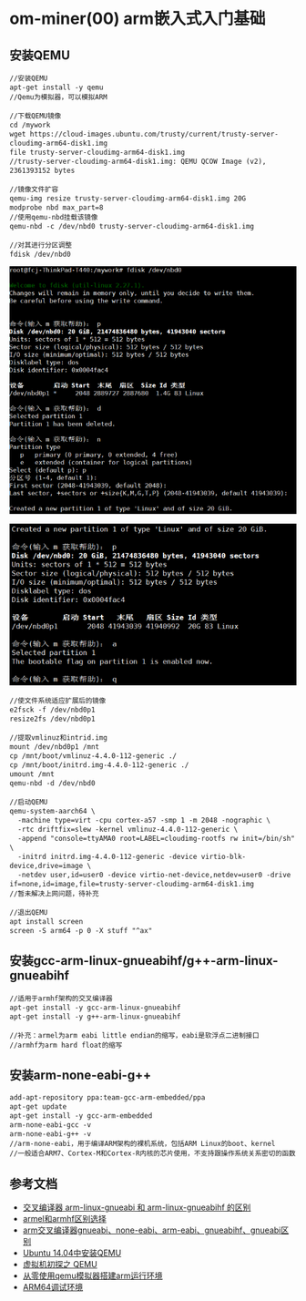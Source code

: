 # om-miner(00) arm嵌入式入门基础

## 安装QEMU

```
//安装QEMU
apt-get install -y qemu
//Qemu为模拟器，可以模拟ARM

//下载QEMU镜像
cd /mywork
wget https://cloud-images.ubuntu.com/trusty/current/trusty-server-cloudimg-arm64-disk1.img
file trusty-server-cloudimg-arm64-disk1.img
//trusty-server-cloudimg-arm64-disk1.img: QEMU QCOW Image (v2), 2361393152 bytes

//镜像文件扩容
qemu-img resize trusty-server-cloudimg-arm64-disk1.img 20G
modprobe nbd max_part=8
//使用qemu-nbd挂载该镜像
qemu-nbd -c /dev/nbd0 trusty-server-cloudimg-arm64-disk1.img

//对其进行分区调整
fdisk /dev/nbd0
```

![](fdisk1.png)

![](fdisk2.png)

```
//使文件系统适应扩展后的镜像
e2fsck -f /dev/nbd0p1
resize2fs /dev/nbd0p1

//提取vmlinuz和intrid.img
mount /dev/nbd0p1 /mnt
cp /mnt/boot/vmlinuz-4.4.0-112-generic ./
cp /mnt/boot/initrd.img-4.4.0-112-generic ./
umount /mnt
qemu-nbd -d /dev/nbd0

//启动QEMU
qemu-system-aarch64 \
  -machine type=virt -cpu cortex-a57 -smp 1 -m 2048 -nographic \
  -rtc driftfix=slew -kernel vmlinuz-4.4.0-112-generic \
  -append "console=ttyAMA0 root=LABEL=cloudimg-rootfs rw init=/bin/sh" \
  -initrd initrd.img-4.4.0-112-generic -device virtio-blk-device,drive=image \
  -netdev user,id=user0 -device virtio-net-device,netdev=user0 -drive if=none,id=image,file=trusty-server-cloudimg-arm64-disk1.img
//暂未解决上网问题，待补充

//退出QEMU
apt install screen
screen -S arm64 -p 0 -X stuff "^ax"
```

## 安装gcc-arm-linux-gnueabihf/g++-arm-linux-gnueabihf

```
//适用于armhf架构的交叉编译器
apt-get install -y gcc-arm-linux-gnueabihf
apt-get install -y g++-arm-linux-gnueabihf

//补充：armel为arm eabi little endian的缩写，eabi是软浮点二进制接口
//armhf为arm hard float的缩写
```

## 安装arm-none-eabi-g++

```
add-apt-repository ppa:team-gcc-arm-embedded/ppa
apt-get update
apt-get install -y gcc-arm-embedded
arm-none-eabi-gcc -v
arm-none-eabi-g++ -v
//arm-none-eabi，用于编译ARM架构的裸机系统，包括ARM Linux的boot、kernel
//一般适合ARM7、Cortex-M和Cortex-R内核的芯片使用，不支持跟操作系统关系密切的函数
```

## 参考文档

* [交叉编译器 arm-linux-gnueabi 和 arm-linux-gnueabihf 的区别](http://www.cnblogs.com/xiaotlili/p/3306100.html)
* [armel和armhf区别选择](http://www.veryarm.com/872.html)
* [arm交叉编译器gnueabi、none-eabi、arm-eabi、gnueabihf、gnueabi区别](http://www.veryarm.com/296.html)
* [Ubuntu 14.04中安装QEMU](https://www.linuxidc.com/Linux/2016-08/134084.htm)
* [虚拟机初探之 QEMU](http://lifeinlinux.blogspot.com/2008/04/qemu.html)
* [从零使用qemu模拟器搭建arm运行环境](http://blog.csdn.net/linyt/article/details/42504975)
* [ARM64调试环境](https://www.cnblogs.com/wangaohui/p/5184476.html)